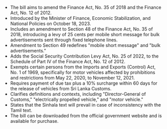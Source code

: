 - The bill aims to amend the Finance Act, No. 35 of 2018 and the Finance Act, No. 12 of 2012.
- Introduced by the Minister of Finance, Economic Stabilization, and National Policies on October 18, 2023.
- Includes an amendment to Section 48 of the Finance Act, No. 35 of 2018, introducing a levy of 25 cents per mobile short message for bulk advertisements sent through fixed telephone lines.
- Amendment to Section 49 redefines "mobile short message" and "bulk advertisements."
- Adds the Social Security Contribution Levy Act, No. 25 of 2022, to the Schedule of Part IV of the Finance Act, No. 12 of 2012.
- Exempts certain persons from the Imports and Exports (Control) Act, No. 1 of 1969, specifically for motor vehicles affected by prohibitions and restrictions from May 22, 2020, to November 12, 2021.
- Requires payment of due tax plus a 10% surcharge within 60 days for the release of vehicles from Sri Lanka Customs.
- Clarifies definitions and contexts, including "Director-General of Customs," "electrically propelled vehicle," and "motor vehicle."
- States that the Sinhala text will prevail in case of inconsistency with the Tamil text.
- The bill can be downloaded from the official government website and is available for purchase.